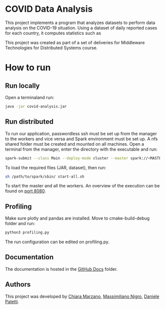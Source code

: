 # COVID Data Analysis

This project implements a program that analyzes datasets to perform data analysis on the COVID-19 situation. Using a dataset of daily reported cases for each country, it computes statistics such as 

This project was created as part of a set of deliveries for Middleware Technologies for Distributed Systems course.

# How to run
## Run locally
Open a terminaland run:

```sh
java -jar covid-analysis.jar
```

## Run distributed
To run our application, passwordless ssh must be set up from the manager to the workers and vice versa and Spark environment must be set up. A nfs shared folder must be created and mounted on all machines.
Open a terminal from the manager, enter the directory with the executable and run:

```sh
spark-submit --class Main --deploy-mode cluster --master spark://<MASTER_ADDRESS>:7077
```
To load the required files (JAR, dataset), then run: 
```sh
sh /path/to/spark/sbin/ start-all.sh
```
To start the master and all the workers. An overview of the execution can be found on [port 8080].

## Profiling
Make sure plotly and pandas are installed. Move to cmake-build-debug folder and run:
```sh
python3 profiling.py
```
The run configuration can be edited on profiling.py.
## Documentation
The documentation is hosted in the [GitHub Docs] folder.


## Authors
This project was developed by [Chiara Marzano](mailto:chiara.marzano@mail.polimi.it), [Massimiliano Nigro](mailto:massimiliano.nigro@mail.polimi.it), [Daniele Paletti](mailto:daniele.paletti@mail.polimi.it).

[GitHub Docs]: https://github.com/Massimilianonigro/covid-analysis/documentation.pdf
[port 8080]: localhost:8080
